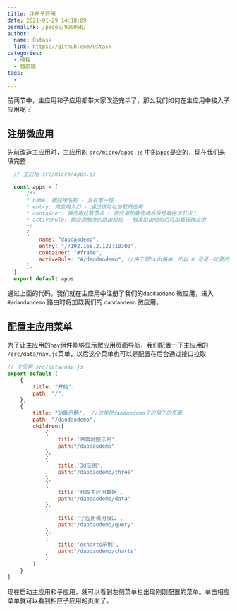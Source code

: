 ```yaml
---
title: 注册子应用
date: 2021-01-29 14:18:09
permalink: /pages/90006b/
author: 
  name: Ostask
  link: https://github.com/Ostask
categories: 
  - 编程
  - 微前端
tags:
  - 
---
```

前两节中，主应用和子应用都带大家改造完毕了，那么我们如何在主应用中接入子应用呢？
## 注册微应用
先前改造主应用时，主应用的 `src/micro/apps.js` 中的`apps`是空的，现在我们来填完整
```javascript
  // 主应用 src/micro/apps.js

  const apps = [
      /**
      * name: 微应用名称 - 具有唯一性
      * entry: 微应用入口 - 通过该地址加载微应用
      * container: 微应用挂载节点 - 微应用加载完成后将挂载在该节点上
      * activeRule: 微应用触发的路由规则 - 触发路由规则后将加载该微应用
      */
      {
          name: "daodaodemo",
          entry: "//192.168.2.122:10300",
          container: "#frame",
          activeRule: "#/daodaodemo", //由于是hash路由，所以 # 号是一定要的
      },
  ]
  export default apps
```
通过上面的代码，我们就在主应用中注册了我们的`daodaodemo` 微应用，进入 `#/daodaodemo` 路由时将加载我们的 `daodaodemo` 微应用。

## 配置主应用菜单
为了让主应用的`nav`组件能够显示微应用页面导航，我们配置一下主应用的 `/src/data/nav.js`菜单，以后这个菜单也可以是配置在后台通过接口拉取

```javascript
// 主应用 src/data/nav.js
export default [
    {
        title: "开始",
        path: "/",
    },
    {
        title: "功能示例",  //这里是daodaodemo子应用下的页面
        path: "/daodaodemo",
        children:[
            {
                title:'百度地图示例',
                path:"/daodaodemo"
            },
            {
                title:'3d示例',
                path:"/daodaodemo/three"
            },
            {
                title:'获取主应用数据',
                path:"/daodaodemo/data"
            },
            {
                title:'子应用调用接口',
                path:"/daodaodemo/query"
            },
            {
                title:'echarts示例',
                path:"/daodaodemo/charts"
            }
        ]
    }
]
```
现在启动主应用和子应用，就可以看到左侧菜单栏出现刚刚配置的菜单。单击相应菜单就可以看到相应子应用的页面了。
